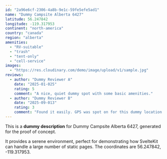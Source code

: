 ```yaml
---
id: "2a96e6cf-2306-4a8b-9e1c-59fe5efe5ad1"
name: "Dummy Campsite Alberta 6427"
latitude: 56.247842
longitude: -119.317953
continent: "north-america"
country: "canada"
region: "alberta"
amenities:
  - "RV-suitable"
  - "trash"
  - "tent-only"
  - "cell-service"
images:
  - "https://res.cloudinary.com/demo/image/upload/v1/sample.jpg"
reviews:
  - author: "Dummy Reviewer A"
    date: "2025-01-025"
    rating: 5
    comment: "A nice, quiet dummy spot with some basic amenities."
  - author: "Dummy Reviewer B"
    date: "2025-09-013"
    rating: 3
    comment: "Found it easily. GPS was spot on for this dummy location."
---
```


This is a **dummy description** for Dummy Campsite Alberta 6427, generated for the proof of concept.

It provides a serene environment, perfect for demonstrating how SvelteKit can handle a large number of static pages. The coordinates are 56.247842, -119.317953.
